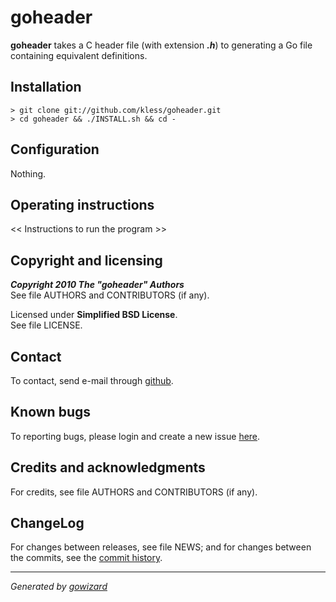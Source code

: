 goheader
========

**goheader** takes a C header file (with extension ***.h***) to generating a
Go file containing equivalent definitions.


## Installation

	> git clone git://github.com/kless/goheader.git
	> cd goheader && ./INSTALL.sh && cd -


## Configuration

Nothing.


## Operating instructions

<< Instructions to run the program >>


## Copyright and licensing

***Copyright 2010  The "goheader" Authors***  
See file AUTHORS and CONTRIBUTORS (if any).

Licensed under **Simplified BSD License**.  
See file LICENSE.


## Contact

To contact, send e-mail through [github][1].


## Known bugs

To reporting bugs, please login and create a new issue [here][2].


## Credits and acknowledgments

For credits, see file AUTHORS and CONTRIBUTORS (if any).


## ChangeLog

For changes between releases, see file NEWS; and for changes between the commits,
see the [commit history][3].


* * *
*Generated by [gowizard](http://github.com/kless/gowizard)*


[1]: http://github.com/kless
[2]: http://github.com/kless/goheader/issues
[3]: http://github.com/kless/goheader/commits/master

